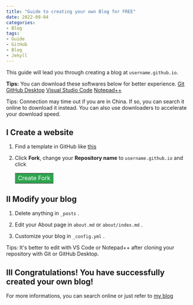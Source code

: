 ```yaml
---
title: "Guide to creating your own Blog for FREE"
date: 2022-09-04
categories:
- Blog
tags:
- Guide
- GitHub
- Blog
- Jekyll
---
```


This guide will lead you through creating a blog at `username.github.io`.

**Tips:** You can download these softwares below for better experience.
[Git](https://git-scm.com/)
[GitHub Desktop](https://desktop.github.com/)
[Visual Studio Code](https://code.visualstudio.com/)
[Notepad++](https://notepad-plus-plus.org/)

Tips: Connection may time out if you are in China. If so, you can search it online to download it instead. You can also use downloaders to accelerate your download speed.

## I Create a website

1. Find a template in GitHub like [this](https://github.com/jekyll/minima) 

2. Click **Fork**, change your **Repository name** to `username.github.io` and click <table><tr><td bgcolor=#2DA44E><font color= #FFFFFF>Create Fork</font></td></tr></table>

## II Modify your blog

1. Delete anything in `_posts` .
   
2. Edit your About page in `about.md` or `about/index.md` .

3. Customize your blog in `_config.yml` .

Tips: It's better to edit with VS Code or Notepad++ after cloning your repository with Git or GitHub Desktop.

## III Congratulations! You have successfully created your own blog!

For more informations, you can search online or just refer to [my blog](https://github.com/Simonzxm/simonzxm.github.io)